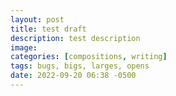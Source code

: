 ```yaml
---
layout: post
title: test draft
description: test description
image:
categories: [compositions, writing]
tags: bugs, bigs, larges, opens
date: 2022-09-20 06:38 -0500
---
```


